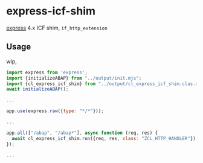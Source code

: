 # express-icf-shim

[express](https://expressjs.com) 4.x ICF shim, `if_http_extension`

## Usage

wip,

```js
import express from 'express';
import {initializeABAP} from "../output/init.mjs";
import {cl_express_icf_shim} from "../output/cl_express_icf_shim.clas.mjs";
await initializeABAP();

...

app.use(express.raw({type: "*/*"}));

...

app.all(["/abap", "/abap*"], async function (req, res) {
  await cl_express_icf_shim.run({req, res, class: "ZCL_HTTP_HANDLER"});
});

...
```
